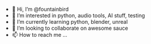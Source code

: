 - 👋 Hi, I’m @fountainbird
- 👀 I’m interested in python, audio tools, AI stuff, testing
- 🌱 I’m currently learning python, blender, unreal
- 💞️ I’m looking to collaborate on awesome sauce
- 📫 How to reach me ...

<!---
fountainbird/fountainbird is a ✨ special ✨ repository because its `README.md` (this file) appears on your GitHub profile.
You can click the Preview link to take a look at your changes.
--->
